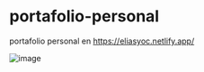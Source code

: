 # portafolio-personal
portafolio personal en https://eliasyoc.netlify.app/

![image](https://user-images.githubusercontent.com/64809211/127224129-36f4c2e3-753e-45be-8c08-76d717e1cd42.png)
